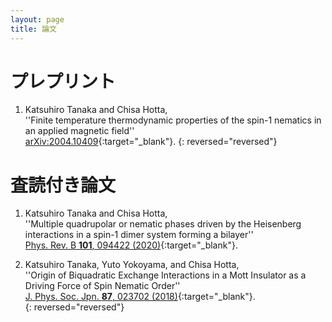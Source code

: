 ```yaml
---
layout: page
title: 論文
---
```

# プレプリント
1. Katsuhiro Tanaka and Chisa Hotta,  
''Finite temperature thermodynamic properties of the spin-1 nematics in an applied magnetic field''  
[arXiv:2004.10409][blbq_MC]{:target="_blank"}.
{: reversed="reversed"}
# 査読付き論文

1. Katsuhiro Tanaka and Chisa Hotta,  
''Multiple quadrupolar or nematic phases driven by the Heisenberg interactions in a spin-1 dimer system forming a bilayer''  
[Phys. Rev. B **101**, 094422 (2020)][s1dimer_triangular]{:target="_blank"}.  

1. Katsuhiro Tanaka, Yuto Yokoyama, and Chisa Hotta,  
''Origin of Biquadratic Exchange Interactions in a Mott Insulator as a Driving Force of Spin Nematic Order''  
[J. Phys. Soc. Jpn. **87**, 023702 (2018)][nematic_perturb]{:target="_blank"}.   
{: reversed="reversed"}

[blbq_MC]:http://arxiv.org/abs/2004.10409
[s1dimer_triangular]:https://link.aps.org/doi/10.1103/PhysRevB.101.094422
[nematic_perturb]:https://journals.jps.jp/doi/10.7566/JPSJ.87.023702
